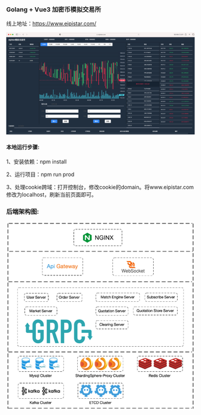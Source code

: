 ### Golang + Vue3 加密币模拟交易所

线上地址：https://www.eipistar.com/

![eipistar.png](resource%2Fimages%2Feipistar.png)

#### 本地运行步骤:

1、安装依赖：npm install

2、运行项目：npm run prod

3、处理cookie跨域：打开控制台，修改cookie的domain。将www.eipistar.com修改为localhost，刷新当前页面即可。

### 后端架构图:
![swift.jpg](src%2Fassets%2Fswift.jpg)
